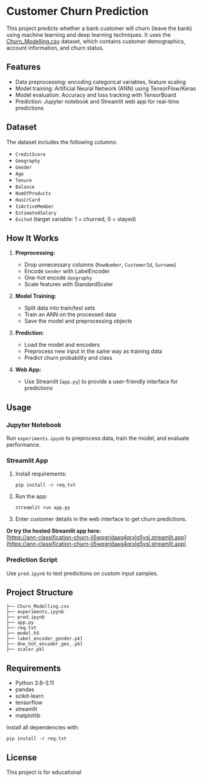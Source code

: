 # Customer Churn Prediction

This project predicts whether a bank customer will churn (leave the bank) using machine learning and deep learning techniques. It uses the [Churn_Modelling.csv](Churn_Modelling.csv) dataset, which contains customer demographics, account information, and churn status.

## Features

- Data preprocessing: encoding categorical variables, feature scaling
- Model training: Artificial Neural Network (ANN) using TensorFlow/Keras
- Model evaluation: Accuracy and loss tracking with TensorBoard
- Prediction: Jupyter notebook and Streamlit web app for real-time predictions

## Dataset

The dataset includes the following columns:
- `CreditScore`
- `Geography`
- `Gender`
- `Age`
- `Tenure`
- `Balance`
- `NumOfProducts`
- `HasCrCard`
- `IsActiveMember`
- `EstimatedSalary`
- `Exited` (target variable: 1 = churned, 0 = stayed)

## How It Works

1. **Preprocessing:**  
   - Drop unnecessary columns (`RowNumber`, `CustomerId`, `Surname`)
   - Encode `Gender` with LabelEncoder
   - One-hot encode `Geography`
   - Scale features with StandardScaler

2. **Model Training:**  
   - Split data into train/test sets
   - Train an ANN on the processed data
   - Save the model and preprocessing objects

3. **Prediction:**  
   - Load the model and encoders
   - Preprocess new input in the same way as training data
   - Predict churn probability and class

4. **Web App:**  
   - Use Streamlit (`app.py`) to provide a user-friendly interface for predictions

## Usage

### Jupyter Notebook

Run `experiments.ipynb` to preprocess data, train the model, and evaluate performance.

### Streamlit App

1. Install requirements:
    ```
    pip install -r req.txt
    ```
2. Run the app:
    ```
    streamlit run app.py
    ```
3. Enter customer details in the web interface to get churn predictions.

**Or try the hosted Streamlit app here:**  
[https://ann-classification-churn-jj5wqgrjdaag4qrxlg5ysl.streamlit.app](https://ann-classification-churn-jj5wqgrjdaag4qrxlg5ysl.streamlit.app)

### Prediction Script

Use `pred.ipynb` to test predictions on custom input samples.

## Project Structure

```
├── Churn_Modelling.csv
├── experiments.ipynb
├── pred.ipynb
├── app.py
├── req.txt
├── model.h5
├── label_encoder_gender.pkl
├── One_hot_encoder_geo_.pkl
├── scaler.pkl
```

## Requirements

- Python 3.8–3.11
- pandas
- scikit-learn
- tensorflow
- streamlit
- matplotlib

Install all dependencies with:
```
pip install -r req.txt
```

## License

This project is for educational

